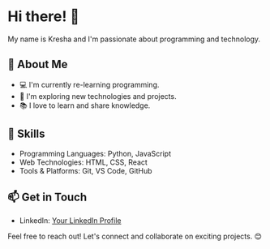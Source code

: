 # Hi there! 👋

My name is Kresha and I'm passionate about programming and technology.

## 🌱 About Me
- 💻 I'm currently re-learning programming.
- 🚀 I'm exploring new technologies and projects.
- 📚 I love to learn and share knowledge.

## 🔧 Skills
- Programming Languages: Python, JavaScript
- Web Technologies: HTML, CSS, React
- Tools & Platforms: Git, VS Code, GitHub


## 📫 Get in Touch
- LinkedIn: [Your LinkedIn Profile](https://www.linkedin.com/in/kreshavasu/)

Feel free to reach out! Let's connect and collaborate on exciting projects. 😊
